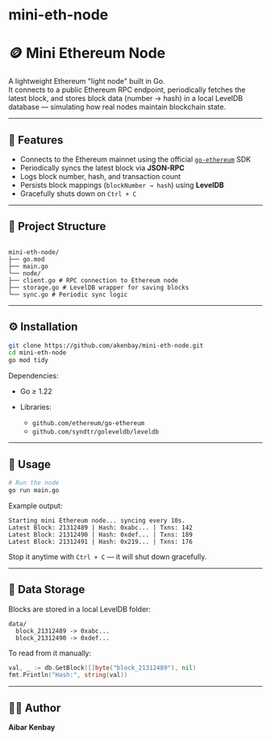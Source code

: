 # mini-eth-node

# 🪙 Mini Ethereum Node

A lightweight Ethereum "light node" built in Go.  
It connects to a public Ethereum RPC endpoint, periodically fetches the latest block, and stores block data (number → hash) in a local LevelDB database — simulating how real nodes maintain blockchain state.

---

## 🚀 Features

- Connects to the Ethereum mainnet using the official [`go-ethereum`](https://github.com/ethereum/go-ethereum) SDK
- Periodically syncs the latest block via **JSON-RPC**
- Logs block number, hash, and transaction count
- Persists block mappings (`blockNumber → hash`) using **LevelDB**
- Gracefully shuts down on `Ctrl + C`

---

## 🧱 Project Structure

```

mini-eth-node/
├── go.mod
├── main.go
└── node/
├── client.go # RPC connection to Ethereum node
├── storage.go # LevelDB wrapper for saving blocks
└── sync.go # Periodic sync logic

```

---

## ⚙️ Installation

```bash
git clone https://github.com/akenbay/mini-eth-node.git
cd mini-eth-node
go mod tidy
```

Dependencies:

- Go ≥ 1.22
- Libraries:

  - `github.com/ethereum/go-ethereum`
  - `github.com/syndtr/goleveldb/leveldb`

---

## 🧩 Usage

```bash
# Run the node
go run main.go
```

Example output:

```
Starting mini Ethereum node... syncing every 10s.
Latest Block: 21312489 | Hash: 0xabc... | Txns: 142
Latest Block: 21312490 | Hash: 0xdef... | Txns: 189
Latest Block: 21312491 | Hash: 0x219... | Txns: 176
```

Stop it anytime with `Ctrl + C` — it will shut down gracefully.

---

## 💾 Data Storage

Blocks are stored in a local LevelDB folder:

```
data/
  block_21312489 -> 0xabc...
  block_21312490 -> 0xdef...
```

To read from it manually:

```go
val, _ := db.GetBlock([]byte("block_21312489"), nil)
fmt.Println("Hash:", string(val))
```

---

## 🧑‍💻 Author

**Aibar Kenbay**
